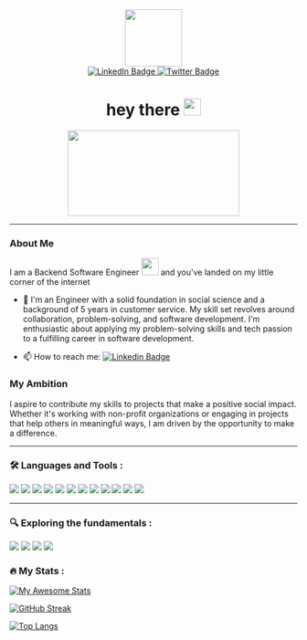 <div id="header" align="center">
  <img src="https://media.giphy.com/media/v1.Y2lkPTc5MGI3NjExaDdsYTUwcDdnZXh0b3k0Z21iMHIycW9qbDltaW80ZXF5eG1taDYydSZlcD12MV9pbnRlcm5hbF9naWZfYnlfaWQmY3Q9Zw/F855szZFwU5nMdQTP0/giphy.gif" width="100"/>
<div id="badges">
  <a href="https://www.linkedin.com/in/gabrieltt/">
    <img src="https://img.shields.io/badge/LinkedIn-blue?style=for-the-badge&logo=linkedin&logoColor=white" alt="LinkedIn Badge"/>
  </a>
<a href="https://twitter.com/gt_codez">
    <img src="https://img.shields.io/badge/Twitter-blue?style=for-the-badge&logo=twitter&logoColor=white" alt="Twitter Badge"/>
  </a>
</div>
<img src="https://komarev.com/ghpvc/?username=gabe-torres&style=flat-square&color=blue" alt=""/>
<h1>
  hey there
  <img src="https://media.giphy.com/media/hvRJCLFzcasrR4ia7z/giphy.gif" width="30px"/>
</h1>
</div>

<div align="center">
  <img src="https://media.giphy.com/media/v1.Y2lkPTc5MGI3NjExdWczcnVtMmdybmRvOW1mOWh2cXY5ZjczM3NiZ2kyODd5MjJ2c3d6ayZlcD12MV9pbnRlcm5hbF9naWZfYnlfaWQmY3Q9Zw/wwg1suUiTbCY8H8vIA/giphy-downsized-large.gif" width="300" height="150"/>
</div>

---

### About Me

I am a Backend Software Engineer <img src="https://media.giphy.com/media/WUlplcMpOCEmTGBtBW/giphy.gif" width="30"> and you've landed on my little corner of the internet

- :telescope: I'm an Engineer with a solid foundation in social science and a background of 5 years in customer service. My skill set revolves around collaboration, problem-solving, and software development. I'm enthusiastic about applying my problem-solving skills and tech passion to a fulfilling career in software development.

- :mailbox: How to reach me: [![Linkedin Badge](https://img.shields.io/badge/-Gabe-blue?style=flat&logo=Linkedin&logoColor=white)](https://www.linkedin.com/in/gabrieltt/)

### My Ambition

I aspire to contribute my skills to projects that make a positive social impact. Whether it's working with non-profit organizations or engaging in projects that help others in meaningful ways, I am driven by the opportunity to make a difference.

---

### :hammer_and_wrench: Languages and Tools :

<div>
  <img src="https://img.shields.io/badge/Ruby_on_Rails-CC0000?style=for-the-badge&logo=ruby-on-rails&logoColor=white" />
  <img src="https://img.shields.io/badge/Ruby-CC342D?style=for-the-badge&logo=ruby&logoColor=white"/>
  <img src="https://img.shields.io/badge/git-%23F05033.svg?style=for-the-badge&logo=git&logoColor=white" />
  <img src="https://img.shields.io/badge/github-%23121011.svg?style=for-the-badge&logo=github&logoColor=white"/>
  <img src="https://img.shields.io/badge/PostgreSQL-316192?style=for-the-badge&logo=postgresql&logoColor=white"/>
  <img src="https://img.shields.io/badge/Postman-FF6C37?style=for-the-badge&logo=postman&logoColor=white"/>
  <img src="https://img.shields.io/badge/Heroku-430098?style=for-the-badge&logo=heroku&logoColor=white"/>
  <img src="https://img.shields.io/badge/circleci-343434?style=for-the-badge&logo=circleci&logoColor=white"/>
  <img src="https://img.shields.io/badge/CSS-239120?&style=for-the-badge&logo=css3&logoColor=white" />
  <img src="https://img.shields.io/badge/HTML-239120?style=for-the-badge&logo=html5&logoColor=white" />
  <img src="https://img.shields.io/badge/Markdown-000000?style=for-the-badge&logo=markdown&logoColor=white"/>
  <img src="https://img.shields.io/badge/Figma-F24E1E?style=for-the-badge&logo=figma&logoColor=white"/>
</div>

---

### 🔍 Exploring the fundamentals :

<div>
  <img src="https://img.shields.io/badge/-GraphQL-E10098?style=for-the-badge&logo=graphql&logoColor=white" />
  <img src="https://img.shields.io/badge/Python-3776AB?style=for-the-badge&logo=python&logoColor=white"/>
  <img src="https://img.shields.io/badge/React-20232A?style=for-the-badge&logo=react&logoColor=61DAFB"/>
  <img src="https://img.shields.io/badge/AWS-%23FF9900.svg?style=for-the-badge&logo=amazon-aws&logoColor=white"/>
</div>

### :fire: My Stats :

[![My Awesome Stats](https://awesome-github-stats.azurewebsites.net/user-stats/Gabe-Torres?cardType=octocat&theme=tokyonight&preferLogin=false)](https://git.io/awesome-stats-card)

[![GitHub Streak](http://github-readme-streak-stats.herokuapp.com?user=gabe-torres&theme=tokyonight)](https://git.io/streak-stats)

[![Top Langs](https://github-readme-stats.vercel.app/api/top-langs/?username=gabe-torres&theme=tokyonight&layout=donut-vertical)](https://github.com/anuraghazra/github-readme-stats)




